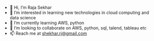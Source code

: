 - 👋 Hi, I’m Raja Sekhar
- 👀 I’m interested in learning new technologies in cloud computing and data science
- 🌱 I’m currently learning AWS, python
- 💞️ I’m looking to collaborate on AWS, python, sql, talend, tableau etc
- 📫 Reach me at shekhar.rj@gmail.com

<!---
sekhar546/sekhar546 is a ✨ special ✨ repository because its `README.md` (this file) appears on your GitHub profile.
You can click the Preview link to take a look at your changes.
--->

